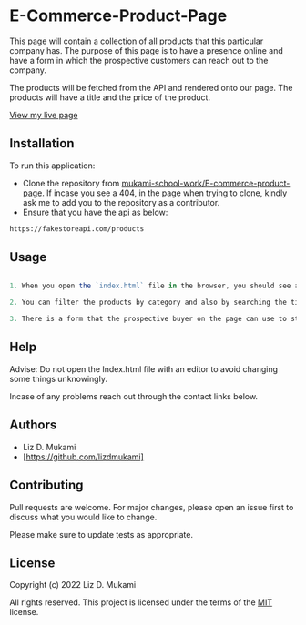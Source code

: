 # E-Commerce-Product-Page

This page will contain a collection of all products that this particular company has. The purpose of this page is to have a presence online and have a form in which the prospective customers can reach out to the company.

The products will be fetched from the API and rendered onto our page. The products will have a title and the price of the product.

[View my live page](https://mukami-school-work.github.io/E-commerce-product-page/ "Visit my page")


## Installation

To run this application:

- Clone the repository from [mukami-school-work/E-commerce-product-page](https://github.com/mukami-school-work/E-commerce-product-page). If incase you see a 404, in the page when trying to clone, kindly ask me to add you to the repository as a contributor.
- Ensure that you have the api as below:

```bash
https://fakestoreapi.com/products
```

## Usage

```javascript

1. When you open the `index.html` file in the browser, you should see a number of products, displaying the images, price, and the buy now button.

2. You can filter the products by category and also by searching the title of the product. Once you get the product of your choice, scroll down to the bottom of the page.

3. There is a form that the prospective buyer on the page can use to state the product and quantity of their purchase and leave their contact and location information that the supplier will use to contact them.

```

## Help

Advise: Do not open the Index.html file with an editor to avoid changing some things unknowingly.

Incase of any problems reach out through the contact links below.


## Authors

- Liz D. Mukami  
- [https://github.com/lizdmukami]


## Contributing

Pull requests are welcome. For major changes, please open an issue first
to discuss what you would like to change.

Please make sure to update tests as appropriate.

## License

Copyright (c) 2022 Liz D. Mukami

All rights reserved. This project is licensed under the terms of the [MIT](https://choosealicense.com/licenses/mit/) license.